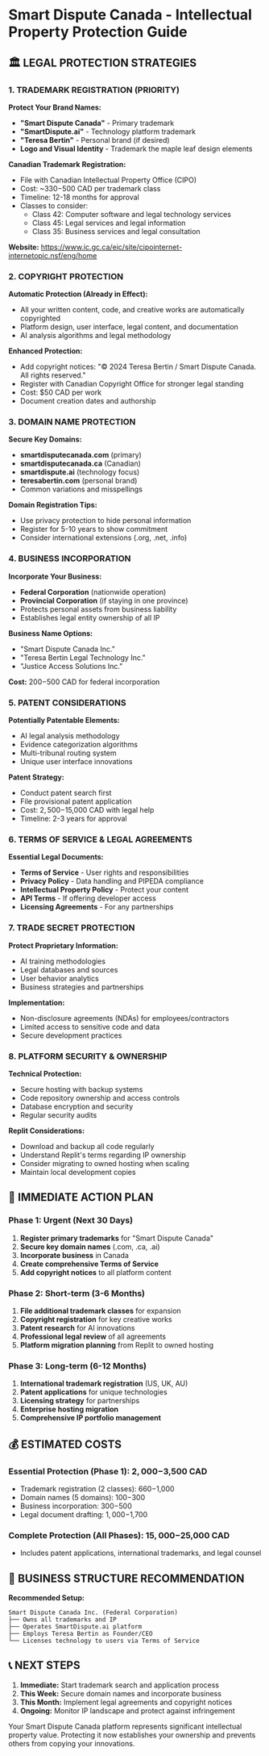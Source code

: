 # Smart Dispute Canada - Intellectual Property Protection Guide

## 🏛️ LEGAL PROTECTION STRATEGIES

### 1. TRADEMARK REGISTRATION (PRIORITY)
**Protect Your Brand Names:**
- **"Smart Dispute Canada"** - Primary trademark
- **"SmartDispute.ai"** - Technology platform trademark  
- **"Teresa Bertin"** - Personal brand (if desired)
- **Logo and Visual Identity** - Trademark the maple leaf design elements

**Canadian Trademark Registration:**
- File with Canadian Intellectual Property Office (CIPO)
- Cost: ~$330-$500 CAD per trademark class
- Timeline: 12-18 months for approval
- Classes to consider: 
  - Class 42: Computer software and legal technology services
  - Class 45: Legal services and legal information
  - Class 35: Business services and legal consultation

**Website:** https://www.ic.gc.ca/eic/site/cipointernet-internetopic.nsf/eng/home

### 2. COPYRIGHT PROTECTION
**Automatic Protection (Already in Effect):**
- All your written content, code, and creative works are automatically copyrighted
- Platform design, user interface, legal content, and documentation
- AI analysis algorithms and legal methodology

**Enhanced Protection:**
- Add copyright notices: "© 2024 Teresa Bertin / Smart Dispute Canada. All rights reserved."
- Register with Canadian Copyright Office for stronger legal standing
- Cost: $50 CAD per work
- Document creation dates and authorship

### 3. DOMAIN NAME PROTECTION
**Secure Key Domains:**
- **smartdisputecanada.com** (primary)
- **smartdisputecanada.ca** (Canadian)
- **smartdispute.ai** (technology focus)
- **teresabertin.com** (personal brand)
- Common variations and misspellings

**Domain Registration Tips:**
- Use privacy protection to hide personal information
- Register for 5-10 years to show commitment
- Consider international extensions (.org, .net, .info)

### 4. BUSINESS INCORPORATION
**Incorporate Your Business:**
- **Federal Corporation** (nationwide operation)
- **Provincial Corporation** (if staying in one province)
- Protects personal assets from business liability
- Establishes legal entity ownership of all IP

**Business Name Options:**
- "Smart Dispute Canada Inc."
- "Teresa Bertin Legal Technology Inc."
- "Justice Access Solutions Inc."

**Cost:** $200-$500 CAD for federal incorporation

### 5. PATENT CONSIDERATIONS
**Potentially Patentable Elements:**
- AI legal analysis methodology
- Evidence categorization algorithms
- Multi-tribunal routing system
- Unique user interface innovations

**Patent Strategy:**
- Conduct patent search first
- File provisional patent application
- Cost: $2,500-$15,000 CAD with legal help
- Timeline: 2-3 years for approval

### 6. TERMS OF SERVICE & LEGAL AGREEMENTS
**Essential Legal Documents:**
- **Terms of Service** - User rights and responsibilities
- **Privacy Policy** - Data handling and PIPEDA compliance
- **Intellectual Property Policy** - Protect your content
- **API Terms** - If offering developer access
- **Licensing Agreements** - For any partnerships

### 7. TRADE SECRET PROTECTION
**Protect Proprietary Information:**
- AI training methodologies
- Legal databases and sources
- User behavior analytics
- Business strategies and partnerships

**Implementation:**
- Non-disclosure agreements (NDAs) for employees/contractors
- Limited access to sensitive code and data
- Secure development practices

### 8. PLATFORM SECURITY & OWNERSHIP
**Technical Protection:**
- Secure hosting with backup systems
- Code repository ownership and access controls
- Database encryption and security
- Regular security audits

**Replit Considerations:**
- Download and backup all code regularly
- Understand Replit's terms regarding IP ownership
- Consider migrating to owned hosting when scaling
- Maintain local development copies

## 🚀 IMMEDIATE ACTION PLAN

### Phase 1: Urgent (Next 30 Days)
1. **Register primary trademarks** for "Smart Dispute Canada"
2. **Secure key domain names** (.com, .ca, .ai)
3. **Incorporate business** in Canada
4. **Create comprehensive Terms of Service**
5. **Add copyright notices** to all platform content

### Phase 2: Short-term (3-6 Months)
1. **File additional trademark classes** for expansion
2. **Copyright registration** for key creative works
3. **Patent research** for AI innovations
4. **Professional legal review** of all agreements
5. **Platform migration planning** from Replit to owned hosting

### Phase 3: Long-term (6-12 Months)
1. **International trademark registration** (US, UK, AU)
2. **Patent applications** for unique technologies
3. **Licensing strategy** for partnerships
4. **Enterprise hosting migration**
5. **Comprehensive IP portfolio management**

## 💰 ESTIMATED COSTS

### Essential Protection (Phase 1): $2,000-$3,500 CAD
- Trademark registration (2 classes): $660-$1,000
- Domain names (5 domains): $100-$300
- Business incorporation: $300-$500
- Legal document drafting: $1,000-$1,700

### Complete Protection (All Phases): $15,000-$25,000 CAD
- Includes patent applications, international trademarks, and legal counsel

## 🎯 BUSINESS STRUCTURE RECOMMENDATION

**Recommended Setup:**
```
Smart Dispute Canada Inc. (Federal Corporation)
├── Owns all trademarks and IP
├── Operates SmartDispute.ai platform
├── Employs Teresa Bertin as Founder/CEO
└── Licenses technology to users via Terms of Service
```

## 📞 NEXT STEPS

1. **Immediate:** Start trademark search and application process
2. **This Week:** Secure domain names and incorporate business
3. **This Month:** Implement legal agreements and copyright notices
4. **Ongoing:** Monitor IP landscape and protect against infringement

Your Smart Dispute Canada platform represents significant intellectual property value. Protecting it now establishes your ownership and prevents others from copying your innovations.